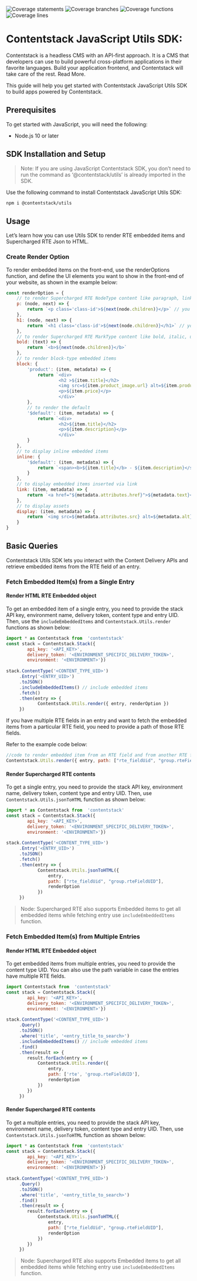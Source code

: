 ![Coverage statements](./badges/badge-statements.svg?raw=true)
![Coverage branches](./badges/badge-branches.svg)
![Coverage functions](./badges/badge-functions.svg)
![Coverage lines](./badges/badge-lines.svg)

# Contentstack JavaScript Utils SDK:

Contentstack is a headless CMS with an API-first approach. It is a CMS that developers can use to build powerful cross-platform applications in their favorite languages. Build your application frontend, and Contentstack will take care of the rest. Read More.

This guide will help you get started with Contentstack JavaScript Utils SDK to build apps powered by Contentstack.

## Prerequisites

To get started with JavaScript, you will need the following:
-   Node.js 10 or later

## SDK Installation and Setup
> Note: If you are using JavaScript Contentstack SDK, you don’t need to run the command as ‘@contentstack/utils’ is already imported in the SDK.

Use the following command to install Contentstack JavaScript Utils SDK:
```sh
npm i @contentstack/utils
```
## Usage
Let’s learn how you can use Utils SDK to render RTE embedded items and Supercharged RTE Json to HTML.

### Create Render Option
To render embedded items on the front-end, use the renderOptions function, and define the UI elements you want to show in the front-end of your website, as shown in the example below:
```js
const renderOption = {
	// to render Supercharged RTE NodeType content like paragraph, link, table, order list, un-order list and more.
	p: (node, next) => {
		return `<p class='class-id'>${next(node.children)}</p>` // you will need to call next function with node children contents
	},
	h1: (node, next) => {
		return `<h1 class='class-id'>${next(node.children)}</h1>` // you will need to call next function with node children contents
	},
	// to render Supercharged RTE MarkType content like bold, italic, underline, strikethrough, inlineCode, subscript, and superscript
	bold: (text) => {
		return `<b>${next(node.children)}</b>`
	},
	// to render block-type embedded items  
	block: {  
		'product': (item, metadata) => {  
			return `<div>  
					<h2 >${item.title}</h2>  
					<img src=${item.product_image.url} alt=${item.product_image.title}/>  
					<p>${item.price}</p>  
					</div>`  
		},
		// to render the default  
		'$default': (item, metadata) => {  
			return `<div>  
					<h2>${item.title}</h2>  
					<p>${item.description}</p>  
					</div>`
		}  
	},
	// to display inline embedded items  
	inline: {  
		'$default': (item, metadata) => {  
			return `<span><b>${item.title}</b> - ${item.description}</span>`
		}  
	},
	// to display embedded items inserted via link  
	link: (item, metadata) => {  
		return `<a href="${metadata.attributes.href}">${metadata.text}</a>`
	},
	// to display assets  
	display: (item, metadata) => {  
		return `<img src=${metadata.attributes.src} alt=${metadata.alt} />`
	}  
}
```

## Basic Queries
Contentstack Utils SDK lets you interact with the Content Delivery APIs and retrieve embedded items from the RTE field of an entry.

### Fetch Embedded Item(s) from a Single Entry
#### Render HTML RTE Embedded object
To get an embedded item of a single entry, you need to provide the stack API key, environment name, delivery token, content type and entry UID. Then, use the `includeEmbeddedItems` and `Contentstack.Utils.render` functions as shown below:
```js
import * as Contentstack from  'contentstack'  
const stack = Contentstack.Stack({  
        api_key: '<API_KEY>',  
        delivery_token: '<ENVIRONMENT_SPECIFIC_DELIVERY_TOKEN>',  
        environment: '<ENVIRONMENT>'})  
  
stack.ContentType('<CONTENT_TYPE_UID>')  
	 .Entry('<ENTRY_UID>')  
	 .toJSON()  
	 .includeEmbeddedItems() // include embedded items  
	 .fetch()  
	 .then(entry => {  
			Contentstack.Utils.render({ entry, renderOption })  
	 })
```
If you have multiple RTE fields in an entry and want to fetch the embedded items from a particular RTE field, you need to provide a path of those RTE fields.

Refer to the example code below:
```js
//code to render embedded item from an RTE field and from another RTE field nested within a group field
Contentstack.Utils.render({ entry, path: ["rte_fieldUid", "group.rteFieldUID"], renderOption })
```

#### Render Supercharged RTE contents
To get a single entry, you need to provide the stack API key, environment name, delivery token, content type and entry UID. Then, use `Contentstack.Utils.jsonToHTML` function as shown below:
```js
import * as Contentstack from  'contentstack'  
const stack = Contentstack.Stack({  
        api_key: '<API_KEY>',  
        delivery_token: '<ENVIRONMENT_SPECIFIC_DELIVERY_TOKEN>',  
        environment: '<ENVIRONMENT>'})  
  
stack.ContentType('<CONTENT_TYPE_UID>')  
	 .Entry('<ENTRY_UID>')  
	 .toJSON()  
	 .fetch()  
	 .then(entry => {  
			Contentstack.Utils.jsonToHTML({ 
				entry, 
				path: ["rte_fieldUid", "group.rteFieldUID"], 
				renderOption 
			})  
	 })
```
> Node: Supercharged RTE also supports Embedded items to get all embedded items while fetching entry use `includeEmbeddedItems` function.

### Fetch Embedded Item(s) from Multiple Entries
#### Render HTML RTE Embedded object

To get embedded items from multiple entries, you need to provide the content type UID. You can also use the path variable in case the entries have multiple RTE fields.
```js
import Contentstack from  'contentstack'  
const stack = Contentstack.Stack({  
        api_key: '<API_KEY>',  
        delivery_token: '<ENVIRONMENT_SPECIFIC_DELIVERY_TOKEN>',  
        environment: '<ENVIRONMENT>'})  
  
stack.ContentType('<CONTENT_TYPE_UID>')  
	 .Query()  
	 .toJSON()  
	 .where('title', '<entry_title_to_search>')  
	 .includeEmbeddedItems() // include embedded items  
	 .find()  
	 .then(result => {  
		result.forEach(entry => {  
		    Contentstack.Utils.render({ 
				entry, 
				path: ['rte', 'group.rteFieldUID'], 
				renderOption 
			})  
	    })  
     })
```

#### Render Supercharged RTE contents
To get a multiple entries, you need to provide the stack API key, environment name, delivery token, content type and entry UID. Then, use `Contentstack.Utils.jsonToHTML` function as shown below:
```js
import * as Contentstack from  'contentstack'  
const stack = Contentstack.Stack({  
        api_key: '<API_KEY>',  
        delivery_token: '<ENVIRONMENT_SPECIFIC_DELIVERY_TOKEN>',  
        environment: '<ENVIRONMENT>'})  
  
stack.ContentType('<CONTENT_TYPE_UID>')  
	 .Query()  
	 .toJSON()  
	 .where('title', '<entry_title_to_search>')  
	 .find()  
	 .then(result => {  
		result.forEach(entry => {  
			Contentstack.Utils.jsonToHTML({ 
				entry, 
				path: ["rte_fieldUid", "group.rteFieldUID"], 
				renderOption 
			})
		})  
     })
```

> Node: Supercharged RTE also supports Embedded items to get all embedded items while fetching entry use `includeEmbeddedItems` function.
